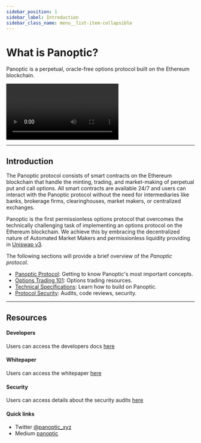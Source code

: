 ```yaml
---
sidebar_position: 1
sidebar_label: Introduction
sidebar_class_name: menu__list-item-collapsible
---
```


# What is Panoptic?

Panoptic is a perpetual, oracle-free options protocol built on the Ethereum blockchain. 

<video src="https://user-images.githubusercontent.com/62954565/222942474-4dc94c6d-db45-4ec1-81fe-b6c81f67bdc1.mp4" controls="controls" style="max-width: 730px;">
</video>

---

## Introduction

The Panoptic protocol consists of smart contracts on the Ethereum blockchain that handle the minting, trading, and market-making of perpetual put and call options.
All smart contracts are available 24/7 and users can interact with the Panoptic protocol without the need for intermediaries like banks, brokerage firms, clearinghouses, market makers, or centralized exchanges.

Panoptic is the first permissionless options protocol that overcomes the technically challenging task of implementing an options protocol on the Ethereum blockchain.
We achieve this by embracing the decentralized nature of Automated Market Makers and permissionless liquidity providing in [Uniswap v3](https://uniswap.org/).

The following sections will provide a brief overview of the _Panoptic protocol_.

- [Panoptic Protocol](./category/the-panoptic-protocol): Getting to know Panoptic's most important concepts.
- [Options Trading 101](./category/options-trading-101): Options trading resources.
- [Technical Specifications](./category/technical-specifications): Learn how to build on Panoptic.
- [Protocol Security](./category/security): Audits, code reviews, security.


---

## Resources

#### Developers
Users can access the developers docs [here](./developers/smart-contracts-overview)

#### Whitepaper
Users can access the whitepaper [here](./whitepaper.pdf)

#### Security 
Users can access details about the security audits [here](./category/security)

#### Quick links

- Twitter [@panoptic_xyz](https://twitter.com/panoptic_xyz)
- Medium [panoptic](https://blog.panoptic.xyz/)


